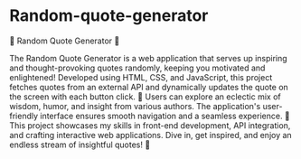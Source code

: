 # Random-quote-generator

🌟 Random Quote Generator 🌟

The Random Quote Generator is a web application that serves up inspiring and thought-provoking quotes randomly, keeping you motivated and enlightened!
Developed using HTML, CSS, and JavaScript, this project fetches quotes from an external API and dynamically updates the quote on the screen with each button click.
🔄 Users can explore an eclectic mix of wisdom, humor, and insight from various authors.
The application's user-friendly interface ensures smooth navigation and a seamless experience.
🚀 This project showcases my skills in front-end development, API integration, and crafting interactive web applications.
Dive in, get inspired, and enjoy an endless stream of insightful quotes! 🌈
